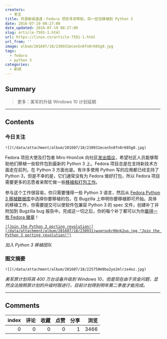 ```yaml
---
creators:
  - 老王
title: 开源新闻速递：Fedora 项目寻求帮助，将一些包移植到 Python 3
date: 2016-07-19 08:27:00
date_updated: 2016-07-19 08:27:00
slug: article-7591-1.html
url: https://linux.cn/article-7591-1.html
url_from: ''
image: album/201607/18/230931mcen5n8fn0r685g0.jpg
tags:
  - fedora
  - python 3
categories:
  - 新闻
---
```


## Summary

> 更多：美军的升级 Windows 10 计划延期

***

<!-- more -->

## Contents

### 今日关注

`![](/data/attachment/album/201607/18/230931mcen5n8fn0r685g0.jpg)`

Fedora 项目大使及打包者 Miro Hrončok 向社区[发出倡议](https://communityblog.fedoraproject.org/port-python-package/)，希望社区人员能够帮助他们移植一些软件包到最新的 Python 3 上。Fedora 项目总是在支持新技术方面走在前列，在 Python 3 方面也是。有许多使用 Python 写的应用都已经支持了 Python 3，但是不幸的是，它们通常没有为 Fedora 做好打包，所以 Fedora 项目需要更多的志愿者来帮忙做一些[移植和打包工作](http://fedora.portingdb.xyz/)。

参与这个工作很容易，你只需要懂得一些 Python 3 语言，然后从 [Fedora Python 3 移植数据库](http://fedora.portingdb.xyz/)中选择你要移植的包，在 Bugzilla 上申明你要移植即可开始。具体的移植工作，你需要提交可以使软件包兼容 Python 3 的 spec 文件，创建补丁并附加到 Bugzilla bug 报告中。完成这一切之后，你的每个补丁都可以为你[赢得一枚 Fedora 徽章](https://badges.fedoraproject.org/)！

[`![Join the Python 3 porting revolution!](/data/attachment/album/201607/18/230931jwuqroukr0bnk2uo.jpg "Join the Python 3 porting revolution!")`](http://fedora.portingdb.xyz/)

*加入 Python 3 移植团队*

### 图文摘要

`![](/data/attachment/album/201607/18/225750m9ba2ye2mlrze4oz.jpg)`

*美军原计划将其 400 万台设备升级到 Windows 10，但是现在由于资金问题，显然没法按照原计划的升级时限进行，目前计划得到明年第二季度才能完成。*

***

## Comments


|   index |   评论 |   收藏 |   点赞 |   分享 |   浏览 |
|--------:|-------:|-------:|-------:|-------:|-------:|
|       0 |      0 |      0 |      0 |      1 |   3466 |
